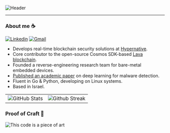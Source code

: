 ![Header](https://github.com/orensv/oren-lava/blob/main//header.png)
<section>  
  
---
  
### About me ☕
[![Linkedin](https://img.shields.io/badge/-LinkedIn-blue?style=flat&logo=Linkedin&logoColor=white)](https://linkedin.com/in/oren-shvartzman)
[![Gmail](https://img.shields.io/badge/-Gmail-c14438?style=flat&logo=Gmail&logoColor=white)](mailto:oren.shvartzman@gmail.com)
- Develops real-time blockchain security solutions at [Hypernative](https://www.hypernative.io/).
- Core contributor to the open-source Cosmos SDK-based [Lava blockchain](https://www.lavanet.xyz/).
- Founded a reverse-engineering research team for bare-metal embedded devices.
- [Published an academic paper](https://www.sciencedirect.com/science/article/abs/pii/S0167404823000354?via%3Dihub) on deep learning for malware detection.
- Fluent in Go & Python, developing on Linux systems.
- Based in Israel.
</section>

<table>
<tr>
  <td>
    <img src="https://github-readme-stats.vercel.app/api?username=orensv&show_icons=true&theme=tokyonight&hide_border=true&include_all_commits=false&count_private=false" alt="GitHub Stats" title="Github Stats"/>  

  </td>
  <td>
      <img src="https://github-readme-streak-stats.herokuapp.com/?user=orensv&theme=tokyonight&hide_border=true" alt="Github Streak" title="Github Streak"/> 
  </td>
</tr>
</table>
</section>

### Proof of Craft 🎨

![This code is a piece of art](https://github.com/oren-lava/oren-lava/blob/main/nice_comment_1.png)
